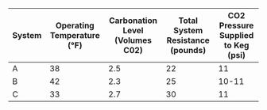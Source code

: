 System | Operating Temperature (°F) | Carbonation Level (Volumes C02) | Total System Resistance (pounds) | CO2 Pressure Supplied to Keg (psi)
--|--|--|--|--
A | 38 | 2.5 | 22 | 11
B | 42 | 2.3 | 25 | 10-11
C | 33 | 2.7 | 30 | 11


